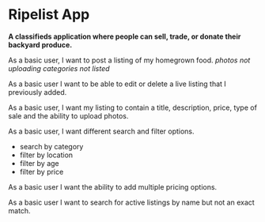 **Ripelist App**
===

**A classifieds application where people can sell, trade, or donate their backyard produce.**

As a basic user, I want to post a listing of my homegrown food.
  *photos not uploading*
  *categories not listed*

As a basic user I want to be able to edit or delete a live listing that I previously added.

As a basic user, I want my listing to contain a title, description, price, type of sale and the ability to upload photos.

As a basic user, I want different search and filter options.
- search by category
- filter by location
- filter by age
- filter by price

As a basic user I want the ability to add multiple pricing options.

As a basic user I want to search for active listings by name but not an exact match.
